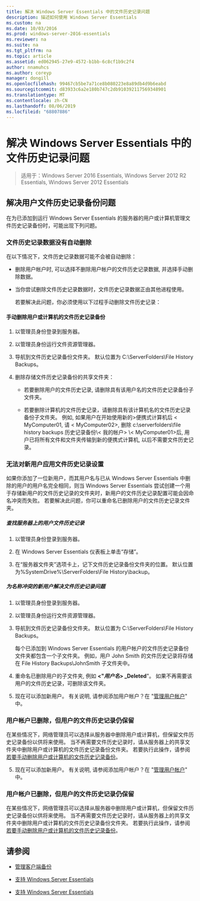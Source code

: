```yaml
---
title: 解决 Windows Server Essentials 中的文件历史记录问题
description: 描述如何使用 Windows Server Essentials
ms.custom: na
ms.date: 10/03/2016
ms.prod: windows-server-2016-essentials
ms.reviewer: na
ms.suite: na
ms.tgt_pltfrm: na
ms.topic: article
ms.assetid: ed062945-27e9-4572-b1bb-6c8cf1b9c2f4
author: nnamuhcs
ms.author: coreyp
manager: dongill
ms.openlocfilehash: 99467cb5be7a71ce8b080223e8a89db4d9b6eabd
ms.sourcegitcommit: d83933c6a2e180b747c2db910392117569348901
ms.translationtype: MT
ms.contentlocale: zh-CN
ms.lasthandoff: 08/06/2019
ms.locfileid: "68807886"
---
```

# <a name="troubleshoot-file-history-in-windows-server-essentials"></a>解决 Windows Server Essentials 中的文件历史记录问题

>适用于：Windows Server 2016 Essentials, Windows Server 2012 R2 Essentials, Windows Server 2012 Essentials 
  
## <a name="troubleshoot-issues-with-user-file-history-backups"></a>解决用户文件历史记录备份问题  
 在为已添加到运行 Windows Server Essentials 的服务器的用户或计算机管理文件历史记录备份时，可能出现下列问题。  
  
### <a name="file-history-data-is-not-automatically-deleted"></a>文件历史记录数据没有自动删除  
 在以下情况下，文件历史记录数据可能不会被自动删除：  
  
- 删除用户帐户时, 可以选择不删除用户帐户的文件历史记录数据, 并选择手动删除数据。  
  
- 当你尝试删除文件历史记录数据时，文件历史记录数据正由其他进程使用。  
  
  若要解决此问题，你必须使用以下过程手动删除文件历史记录：  
  
####  <a name="BKMK_manuallyDelete"></a>手动删除用户或计算机的文件历史记录备份  
  
1.  以管理员身份登录到服务器。  
  
2.  以管理员身份运行文件资源管理器。  
  
3.  导航到文件历史记录备份文件夹。 默认位置为 C:\ServerFolders\File History Backups。  
  
4.  删除存储文件历史记录备份的共享文件夹：  
  
    -   若要删除用户的文件历史记录, 请删除具有该用户名的文件历史记录备份子文件夹。  
  
    -   若要删除计算机的文件历史记录，请删除具有该计算机名的文件历史记录备份子文件夹。 例如, 如果用户在开始使用新的\>便携式计算机后 < MyComputer01, 请 < MyComputer02\>, 删除 c:\serverfolders\file history backups 历史记录备份\\< 我的帐户\> \\< MyComputer01\>后, 用户已将所有文件和文件夹传输到新的便携式计算机, 以后不需要文件历史记录。  
  
### <a name="cannot-apply-file-history-setting-to-a-new-user"></a>无法对新用户应用文件历史记录设置  
 如果你添加了一位新用户，而其用户名与已从 Windows Server Essentials 中删除的用户的用户名完全相同，则当 Windows Server Essentials 尝试创建一个用于存储新用户的文件历史记录的文件夹时，新用户的文件历史记录配置可能会因命名冲突而失败。 若要解决此问题，你可以重命名已删除用户的文件历史记录文件夹。  
  
##### <a name="to-locate-user-file-history-on-the-server"></a>查找服务器上的用户文件历史记录  
  
1.  以管理员身份登录到服务器。  
  
2.  在 Windows Server Essentials 仪表板上单击“存储”。  
  
3.  在“服务器文件夹”选项卡上，记下文件历史记录备份文件夹的位置。 默认位置为%SystemDrive%\ServerFolders\File History\\backup。  
  
##### <a name="to-resolve-file-history-issues-for-a-new-user-with-a-name-conflict"></a>为名称冲突的新用户解决文件历史记录问题  
  
1.  以管理员身份登录到服务器。  
  
2.  以管理员身份运行文件资源管理器。  
  
3.  导航到文件历史记录备份文件夹。 默认位置为 C:\ServerFolders\File History Backups。  
  
     每个已添加到 Windows Server Essentials 的用户帐户的文件历史记录备份文件夹都包含一个子文件夹。 例如，用户 John Smith 的文件历史记录将存储在 File History Backups\JohnSmith 子文件夹中。  
  
4.  重命名已删除用户的子文件夹, 例如 **<"*用户名*> _Deleted**"。 如果不再需要该用户的文件历史记录，可删除该文件夹。  
  

5.  现在可以添加新用户。 有关说明, 请参阅添加用户帐户？在 "[管理用户帐户](../manage/Manage-User-Accounts-in-Windows-Server-Essentials.md)" 中。  
  
### <a name="a-user-account-was-removed-but-the-users-file-history-remains"></a>用户帐户已删除，但用户的文件历史记录仍保留  
 在某些情况下，网络管理员可以选择从服务器中删除用户或计算机，但保留文件历史记录备份以供将来使用。 当不再需要文件历史记录时，请从服务器上的共享文件夹中删除用户或计算机的文件历史记录备份文件夹。 若要执行此操作，请参阅[若要手动删除用户或计算机的文件历史记录备份](Troubleshoot-File-History-in-Windows-Server-Essentials.md#BKMK_manuallyDelete)。  

5. 现在可以添加新用户。 有关说明, 请参阅添加用户帐户？在 "[管理用户帐户](../manage/Manage-User-Accounts-in-Windows-Server-Essentials.md)" 中。  
  
### <a name="a-user-account-was-removed-but-the-users-file-history-remains"></a>用户帐户已删除，但用户的文件历史记录仍保留  
 在某些情况下，网络管理员可以选择从服务器中删除用户或计算机，但保留文件历史记录备份以供将来使用。 当不再需要文件历史记录时，请从服务器上的共享文件夹中删除用户或计算机的文件历史记录备份文件夹。 若要执行此操作，请参阅[若要手动删除用户或计算机的文件历史记录备份](../support/Troubleshoot-File-History-in-Windows-Server-Essentials.md#BKMK_manuallyDelete)。  

  
## <a name="see-also"></a>请参阅  
  
-   [管理客户端备份](../manage/Manage-Client-Computer-Backup-in-Windows-Server-Essentials.md)  
  

-   [支持 Windows Server Essentials](Support-Windows-Server-Essentials.md)

-   [支持 Windows Server Essentials](../support/Support-Windows-Server-Essentials.md)

